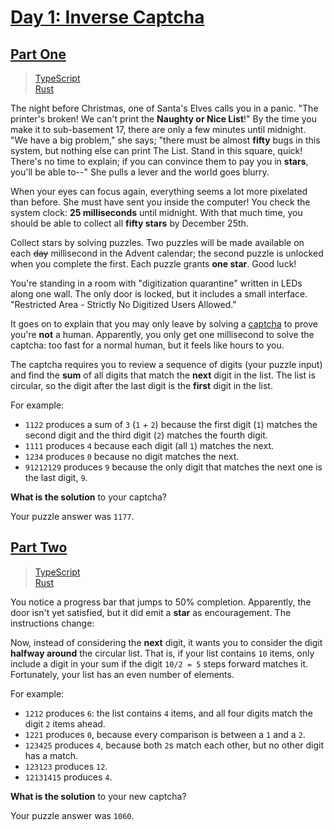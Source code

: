 # [Day 1: Inverse Captcha](https://adventofcode.com/2017/day/1)

## [Part One](https://adventofcode.com/2017/day/1#part1)

> [TypeScript](/solutions/typescript/2017/01/src/p1.ts)\
> [Rust](/solutions/rust/2017/01/src/lib.rs)

The night before Christmas, one of Santa's Elves calls you in a panic. "The
printer's broken! We can't print the **Naughty or Nice List**!" By the time you
make it to sub-basement 17, there are only a few minutes until midnight. "We
have a big problem," she says; "there must be almost **fifty** bugs in this
system, but nothing else can print The List. Stand in this square, quick!
There's no time to explain; if you can convince them to pay you in **stars**,
you'll be able to--" She pulls a lever and the world goes blurry.

When your eyes can focus again, everything seems a lot more pixelated than
before. She must have sent you inside the computer! You check the system clock:
**25 milliseconds** until midnight. With that much time, you should be able to
collect all **fifty stars** by December 25th.

Collect stars by solving puzzles. Two puzzles will be made available on each
~~day~~ millisecond in the Advent calendar; the second puzzle is unlocked when
you complete the first. Each puzzle grants **one star**. Good luck!

You're standing in a room with "digitization quarantine" written in LEDs along
one wall. The only door is locked, but it includes a small interface.
"Restricted Area - Strictly No Digitized Users Allowed."

It goes on to explain that you may only leave by solving a
[captcha](https://en.wikipedia.org/wiki/CAPTCHA) to prove you're **not** a
human. Apparently, you only get one millisecond to solve the captcha: too fast
for a normal human, but it feels like hours to you.

The captcha requires you to review a sequence of digits (your puzzle input) and
find the **sum** of all digits that match the **next** digit in the list. The
list is circular, so the digit after the last digit is the **first** digit in
the list.

For example:

- `1122` produces a sum of `3` (`1` + `2`) because the first digit (`1`) matches
  the second digit and the third digit (`2`) matches the fourth digit.
- `1111` produces `4` because each digit (all `1`) matches the next.
- `1234` produces `0` because no digit matches the next.
- `91212129` produces `9` because the only digit that matches the next one is
  the last digit, `9`.

**What is the solution** to your captcha?

Your puzzle answer was `1177`.

## [Part Two](https://adventofcode.com/2017/day/1#part2)

> [TypeScript](/solutions/typescript/2017/01/src/p2.ts)\
> [Rust](/solutions/rust/2017/01/src/lib.rs)

You notice a progress bar that jumps to 50% completion. Apparently, the door
isn't yet satisfied, but it did emit a **star** as encouragement. The
instructions change:

Now, instead of considering the **next** digit, it wants you to consider the
digit **halfway around** the circular list. That is, if your list contains `10`
items, only include a digit in your sum if the digit `10/2 = 5` steps forward
matches it. Fortunately, your list has an even number of elements.

For example:

- `1212` produces `6`: the list contains `4` items, and all four digits match
  the digit `2` items ahead.
- `1221` produces `0`, because every comparison is between a `1` and a `2`.
- `123425` produces `4`, because both `2`s match each other, but no other digit
  has a match.
- `123123` produces `12`.
- `12131415` produces `4`.

**What is the solution** to your new captcha?

Your puzzle answer was `1060`.
